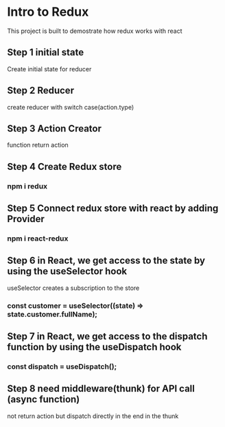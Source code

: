 # Intro to Redux

This project is built to demostrate how redux works with react

## Step 1 initial state

Create initial state for reducer

## Step 2 Reducer

create reducer with switch case(action.type)

## Step 3 Action Creator

function return action

## Step 4 Create Redux store

### npm i redux

## Step 5 Connect redux store with react by adding Provider

### npm i react-redux

## Step 6 in React, we get access to the state by using the useSelector hook

useSelector creates a subscription to the store

### const customer = useSelector((state) => state.customer.fullName);

## Step 7 in React, we get access to the dispatch function by using the useDispatch hook

### const dispatch = useDispatch();

## Step 8 need middleware(thunk) for API call (async function)

not return action but dispatch directly in the end in the thunk
